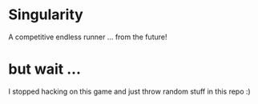 # Singularity

A competitive endless runner ... from the future!

# but wait ...

I stopped hacking on this game and just throw random stuff in this repo :)